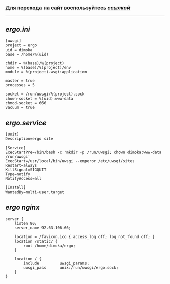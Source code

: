 ### Для перехода на сайт воспользуйтесь *[ссылкой](http://92.63.106.66)*
-----------------------------------------------------------------------
  
## ***ergo.ini***
```
[uwsgi]
project = ergo  
uid = dimoka  
base = /home/%(uid)  
  
chdir = %(base)/%(project)  
home = %(base)/%(project)/env  
module = %(project).wsgi:application  
  
master = true  
processes = 5  
  
socket = /run/uwsgi/%(project).sock  
chown-socket = %(uid):www-data  
chmod-socket = 666   
vacuum = true  
```
## ***ergo.service***
```
[Unit]  
Description=ergo site  
  
[Service]  
ExecStartPre=/bin/bash -c 'mkdir -p /run/uwsgi; chown dimoka:www-data /run/uwsgi'  
ExecStart=/usr/local/bin/uwsgi --emperor /etc/uwsgi/sites  
Restart=always  
KillSignal=SIGQUIT  
Type=notify  
NotifyAccess=all  
  
[Install]  
WantedBy=multi-user.target 
```

## ***ergo nginx***
```
server {  
    listen 80;  
    server_name 92.63.106.66;  
  
    location = /favicon.ico { access_log off; log_not_found off; }  
    location /static/ {  
        root /home/dimoka/ergo;  
    }  
  
    location / {  
        include         uwsgi_params;  
        uwsgi_pass      unix:/run/uwsgi/ergo.sock;  
    }  
}  
```
